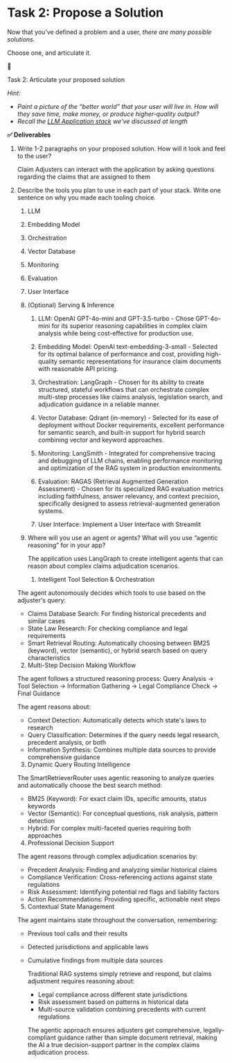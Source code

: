 # Task 2: Propose a Solution

Now that you’ve defined a problem and a user, *there are many possible solutions*.

Choose one, and articulate it.

<aside>
📝

Task 2: Articulate your proposed solution

*Hint:*  

- *Paint a picture of the “better world” that your user will live in.  How will they save time, make money, or produce higher-quality output?*
- *Recall the [LLM Application stack](https://a16z.com/emerging-architectures-for-llm-applications/) we’ve discussed at length*
</aside>

**✅ Deliverables**

1. Write 1-2 paragraphs on your proposed solution.  How will it look and feel to the user?

    Claim Adjusters can interact with the application by asking questions regarding the claims that are assigned to them 


2. Describe the tools you plan to use in each part of your stack.  Write one sentence on why you made each tooling choice.
    1. LLM
    2. Embedding Model
    3. Orchestration
    4. Vector Database
    5. Monitoring
    6. Evaluation
    7. User Interface
    8. (Optional) Serving & Inference

        1. LLM: OpenAI GPT-4o-mini and GPT-3.5-turbo - Chose GPT-4o-mini for its superior reasoning
    capabilities in complex claim analysis while being cost-effective for production use.

        2. Embedding Model: OpenAI text-embedding-3-small - Selected for its optimal balance of
        performance and cost, providing high-quality semantic representations for insurance claim
        documents with reasonable API pricing.

        3. Orchestration: LangGraph - Chosen for its ability to create structured, stateful
        workflows that can orchestrate complex multi-step processes like claims analysis,
        legislation search, and adjudication guidance in a reliable manner.

        4. Vector Database: Qdrant (in-memory) - Selected for its ease of deployment without Docker
        requirements, excellent performance for semantic search, and built-in support for hybrid
        search combining vector and keyword approaches.

        5. Monitoring: LangSmith - Integrated for comprehensive tracing and debugging of LLM chains,
        enabling performance monitoring and optimization of the RAG system in production
        environments.

        6. Evaluation: RAGAS (Retrieval Augmented Generation Assessment) - Chosen for its
        specialized RAG evaluation metrics including faithfulness, answer relevancy, and context
        precision, specifically designed to assess retrieval-augmented generation systems.

        7. User Interface: Implement a User Interface with Streamlit 


    3. Where will you use an agent or agents?  What will you use “agentic reasoning” for in your app?

        The application uses LangGraph to create intelligent agents that can reason about complex
        claims adjudication scenarios.

        1. Intelligent Tool Selection & Orchestration

    The agent autonomously decides which tools to use based on the adjuster's query:
    - Claims Database Search: For finding historical precedents and similar cases
    - State Law Research: For checking compliance and legal requirements
    - Smart Retrieval Routing: Automatically choosing between BM25 (keyword), vector (semantic),
    or hybrid search based on query characteristics

    2. Multi-Step Decision Making Workflow

    The agent follows a structured reasoning process:
    Query Analysis → Tool Selection → Information Gathering → Legal Compliance Check → Final
    Guidance

    The agent reasons about:
    - Context Detection: Automatically detects which state's laws to research
    - Query Classification: Determines if the query needs legal research, precedent analysis, or
    both
    - Information Synthesis: Combines multiple data sources to provide comprehensive guidance

    3. Dynamic Query Routing Intelligence

    The SmartRetrieverRouter uses agentic reasoning to analyze queries and automatically choose
    the best search method:
    - BM25 (Keyword): For exact claim IDs, specific amounts, status keywords
    - Vector (Semantic): For conceptual questions, risk analysis, pattern detection
    - Hybrid: For complex multi-faceted queries requiring both approaches

    4. Professional Decision Support

    The agent reasons through complex adjudication scenarios by:
    - Precedent Analysis: Finding and analyzing similar historical claims
    - Compliance Verification: Cross-referencing actions against state regulations
    - Risk Assessment: Identifying potential red flags and liability factors
    - Action Recommendations: Providing specific, actionable next steps

    5. Contextual State Management

    The agent maintains state throughout the conversation, remembering:
    - Previous tool calls and their results
    - Detected jurisdictions and applicable laws
    - Cumulative findings from multiple data sources

        Traditional RAG systems simply retrieve and respond, but claims adjustment requires
        reasoning about:
        - Legal compliance across different state jurisdictions
        - Risk assessment based on patterns in historical data
        - Multi-source validation combining precedents with current regulations
    
        The agentic approach ensures adjusters get comprehensive, legally-compliant guidance rather 
        than simple document retrieval, making the AI a true decision-support partner in the complex
        claims adjudication process.